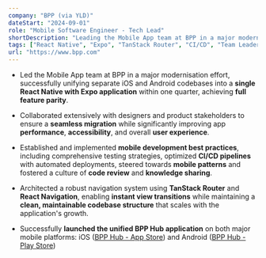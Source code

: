 ```yaml
---
company: "BPP (via YLD)"
dateStart: "2024-09-01"
role: "Mobile Software Engineer - Tech Lead"
shortDescription: "Leading the Mobile App team at BPP in a major modernisation effort, replacing legacy mobile apps with a unified React Native app, successfully delivering feature parity within one quarter."
tags: ["React Native", "Expo", "TanStack Router", "CI/CD", "Team Leadership", "Mobile Development"]
url: "https://www.bpp.com"
---
```


- Led the Mobile App team at BPP in a major modernisation effort, successfully unifying separate iOS and Android codebases into a **single React Native with Expo application** within one quarter, achieving **full feature parity**.

- Collaborated extensively with designers and product stakeholders to ensure a **seamless migration** while significantly improving app **performance**, **accessibility**, and overall **user experience**.

- Established and implemented **mobile development best practices**, including comprehensive testing strategies, optimized **CI/CD pipelines** with automated deployments, steered towards **mobile patterns** and fostered a culture of **code review** and **knowledge sharing**.

- Architected a robust navigation system using **TanStack Router** and **React Navigation**, enabling **instant view transitions** while maintaining a **clean, maintainable codebase structure** that scales with the application's growth.

- Successfully **launched the unified BPP Hub application** on both major mobile platforms: iOS ([BPP Hub - App Store](https://apps.apple.com/us/app/bpp-hub/id1564410731)) and Android ([BPP Hub - Play Store](https://play.google.com/store/apps/details?id=com.bpp.hub))